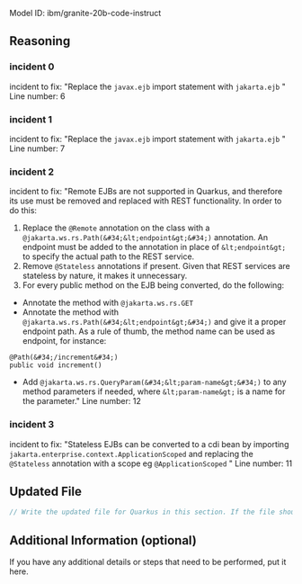 Model ID: ibm/granite-20b-code-instruct
## Reasoning

### incident 0

 incident to fix: "Replace the `javax.ejb` import statement with `jakarta.ejb` "
 Line number: 6

### incident 1

incident to fix: "Replace the `javax.ejb` import statement with `jakarta.ejb` "
 Line number: 7

### incident 2

incident to fix: "Remote EJBs are not supported in Quarkus, and therefore its use must be removed and replaced with REST functionality. In order to do this:
 1. Replace the `@Remote` annotation on the class with a `@jakarta.ws.rs.Path(&#34;&lt;endpoint&gt;&#34;)` annotation. An endpoint must be added to the annotation in place of `&lt;endpoint&gt;` to specify the actual path to the REST service.
 2. Remove `@Stateless` annotations if present. Given that REST services are stateless by nature, it makes it unnecessary.
 3. For every public method on the EJB being converted, do the following:
 - Annotate the method with `@jakarta.ws.rs.GET`
 - Annotate the method with `@jakarta.ws.rs.Path(&#34;&lt;endpoint&gt;&#34;)` and give it a proper endpoint path. As a rule of thumb, the method name can be used as endpoint, for instance:
 ```
 @Path(&#34;/increment&#34;)
 public void increment() 
 ```
 - Add `@jakarta.ws.rs.QueryParam(&#34;&lt;param-name&gt;&#34;)` to any method parameters if needed, where `&lt;param-name&gt;` is a name for the parameter."
 Line number: 12

### incident 3

incident to fix: "Stateless EJBs can be converted to a cdi bean by importing `jakarta.enterprise.context.ApplicationScoped` and replacing the `@Stateless` annotation with a scope eg `@ApplicationScoped`
"
 Line number: 11

## Updated File

```java
// Write the updated file for Quarkus in this section. If the file should be removed, make the content of the updated file a comment explaining it should be removed.
```

## Additional Information (optional)

If you have any additional details or steps that need to be performed, put it here.

